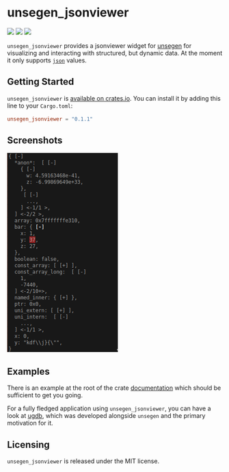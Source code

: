 # unsegen_jsonviewer

[![](https://img.shields.io/crates/v/unsegen_jsonviewer.svg)](https://crates.io/crates/unsegen_jsonviewer/)
[![](https://docs.rs/unsegen_jsonviewer/badge.svg)](https://docs.rs/unsegen_jsonviewer/)
[![](https://img.shields.io/crates/l/unsegen_jsonviewer.svg)]()

`unsegen_jsonviewer` provides a jsonviewer widget for [unsegen](https://crates.io/crates/unsegen) for visualizing and interacting with structured, but dynamic data.
At the moment it only supports [`json`](https://crates.io/crates/json) values.

## Getting Started

`unsegen_jsonviewer` is [available on crates.io](https://crates.io/crates/unsegen_jsonviewer). You can install it by adding this line to your `Cargo.toml`:

```toml
unsegen_jsonviewer = "0.1.1"
```

## Screenshots

![](screenshot.png)

## Examples

There is an example at the root of the crate [documentation](https://docs.rs/unsegen_jsonviewer) which should be sufficient to get you going.

For a fully fledged application using `unsegen_jsonviewer`, you can have a look at [ugdb](https://github.com/ftilde/ugdb), which was developed alongside `unsegen` and the primary motivation for it.

## Licensing

`unsegen_jsonviewer` is released under the MIT license.
